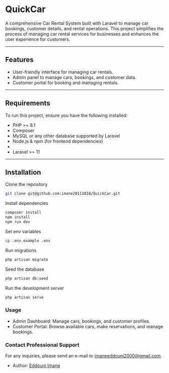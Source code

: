 # QuickCar

A comprehensive Car Rental System built with Laravel to manage car bookings, customer details, and rental operations. This project simplifies the process of managing car rental services for businesses and enhances the user experience for customers.

<hr>


## Features

<ul>
    <li>User-friendly interface for managing car rentals.</li>
    <li>Admin panel to manage cars, bookings, and customer data.</li>
    <li>Customer portal for booking and managing rentals.</li>
</ul>

<hr>

## Requirements

To run this project, ensure you have the following installed:

<ul>
    <li>PHP >= 8.1</li>
    <li>Composer</li>
    <li>MySQL or any other database supported by Laravel</li>
    <li>Node.js & npm (for frontend dependencies)<li>
    <li>Laravel >= 11</li>
</ul>

<hr>

## Installation

Clone the repository

```sh
git clone git@github.com:imane20112018/QuickCar.git

```

Install dependencies

```sh
composer install
npm install
npm run dev

```

Set env variables

```sh
cp .env.example .env
```

Run migrations

```sh
php artisan migrate
```

Seed the database

```sh
php artisan db:seed
```

Run the development server

```sh
php artisan serve

```

### Usage

<ul>
<li>Admin Dashboard: Manage cars, bookings, and customer profiles.</li>
<li>Customer Portal: Browse available cars, make reservations, and manage bookings.</li>
</ul>

### Contact Professional Support

For any inquiries, please send an e-mail to <imaneeddouni2000@gmail.com>.

- Author: [Eddouni Imane](https://github.com/imane20112018)
